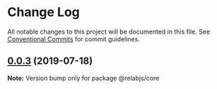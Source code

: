 # Change Log

All notable changes to this project will be documented in this file.
See [Conventional Commits](https://conventionalcommits.org) for commit guidelines.

## [0.0.3](https://github.com/traveler589/relabjs/compare/@relabjs/core@0.0.2...@relabjs/core@0.0.3) (2019-07-18)

**Note:** Version bump only for package @relabjs/core
